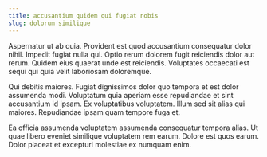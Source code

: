 ```yaml
---
title: accusantium quidem qui fugiat nobis
slug: dolorum similique
---
```


Aspernatur ut ab quia. Provident est quod accusantium consequatur dolor nihil. Impedit fugiat nulla qui. Optio rerum dolorem fugit reiciendis dolor aut rerum. Quidem eius quaerat unde est reiciendis. Voluptates occaecati est sequi qui quia velit laboriosam doloremque.

Qui debitis maiores. Fugiat dignissimos dolor quo tempora et est dolor assumenda modi. Voluptatum quia aperiam esse repudiandae et sint accusantium id ipsam. Ex voluptatibus voluptatem. Illum sed sit alias qui maiores. Repudiandae ipsam quam tempore fuga et.

Ea officia assumenda voluptatem assumenda consequatur tempora alias. Ut quae libero eveniet similique voluptatem rem earum. Dolore est quos earum. Dolor placeat et excepturi molestiae ex numquam enim.
